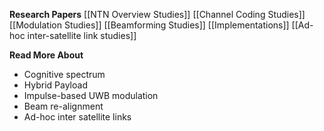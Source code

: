 
**Research Papers**
[[NTN Overview Studies]]
[[Channel Coding Studies]]
[[Modulation Studies]]
[[Beamforming Studies]]
[[Implementations]]
[[Ad-hoc inter-satellite link studies]]

**Read More About**
- Cognitive spectrum
- Hybrid Payload
- Impulse-based UWB modulation 
- Beam re-alignment
- Ad-hoc inter satellite links
